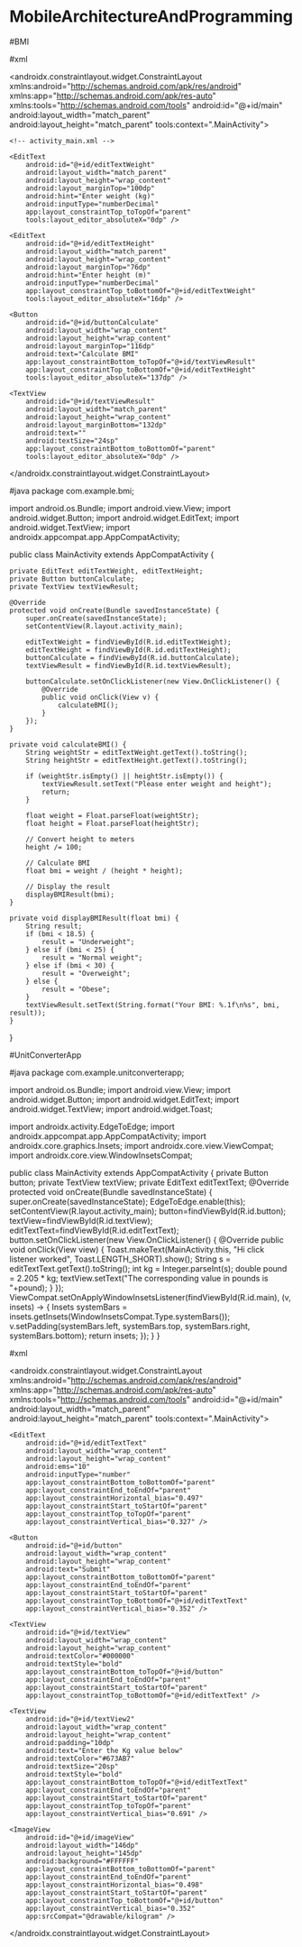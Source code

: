 # MobileArchitectureAndProgramming

#BMI

#xml
<?xml version="1.0" encoding="utf-8"?>
<androidx.constraintlayout.widget.ConstraintLayout xmlns:android="http://schemas.android.com/apk/res/android"
    xmlns:app="http://schemas.android.com/apk/res-auto"
    xmlns:tools="http://schemas.android.com/tools"
    android:id="@+id/main"
    android:layout_width="match_parent"
    android:layout_height="match_parent"
    tools:context=".MainActivity">

    <!-- activity_main.xml -->

    <EditText
        android:id="@+id/editTextWeight"
        android:layout_width="match_parent"
        android:layout_height="wrap_content"
        android:layout_marginTop="100dp"
        android:hint="Enter weight (kg)"
        android:inputType="numberDecimal"
        app:layout_constraintTop_toTopOf="parent"
        tools:layout_editor_absoluteX="0dp" />

    <EditText
        android:id="@+id/editTextHeight"
        android:layout_width="match_parent"
        android:layout_height="wrap_content"
        android:layout_marginTop="76dp"
        android:hint="Enter height (m)"
        android:inputType="numberDecimal"
        app:layout_constraintTop_toBottomOf="@+id/editTextWeight"
        tools:layout_editor_absoluteX="16dp" />

    <Button
        android:id="@+id/buttonCalculate"
        android:layout_width="wrap_content"
        android:layout_height="wrap_content"
        android:layout_marginTop="116dp"
        android:text="Calculate BMI"
        app:layout_constraintBottom_toTopOf="@+id/textViewResult"
        app:layout_constraintTop_toBottomOf="@+id/editTextHeight"
        tools:layout_editor_absoluteX="137dp" />

    <TextView
        android:id="@+id/textViewResult"
        android:layout_width="match_parent"
        android:layout_height="wrap_content"
        android:layout_marginBottom="132dp"
        android:text=""
        android:textSize="24sp"
        app:layout_constraintBottom_toBottomOf="parent"
        tools:layout_editor_absoluteX="0dp" />


</androidx.constraintlayout.widget.ConstraintLayout>

#java
package com.example.bmi;

import android.os.Bundle;
import android.view.View;
import android.widget.Button;
import android.widget.EditText;
import android.widget.TextView;
import androidx.appcompat.app.AppCompatActivity;

public class MainActivity extends AppCompatActivity {

    private EditText editTextWeight, editTextHeight;
    private Button buttonCalculate;
    private TextView textViewResult;

    @Override
    protected void onCreate(Bundle savedInstanceState) {
        super.onCreate(savedInstanceState);
        setContentView(R.layout.activity_main);

        editTextWeight = findViewById(R.id.editTextWeight);
        editTextHeight = findViewById(R.id.editTextHeight);
        buttonCalculate = findViewById(R.id.buttonCalculate);
        textViewResult = findViewById(R.id.textViewResult);

        buttonCalculate.setOnClickListener(new View.OnClickListener() {
            @Override
            public void onClick(View v) {
                calculateBMI();
            }
        });
    }

    private void calculateBMI() {
        String weightStr = editTextWeight.getText().toString();
        String heightStr = editTextHeight.getText().toString();

        if (weightStr.isEmpty() || heightStr.isEmpty()) {
            textViewResult.setText("Please enter weight and height");
            return;
        }

        float weight = Float.parseFloat(weightStr);
        float height = Float.parseFloat(heightStr);

        // Convert height to meters
        height /= 100;

        // Calculate BMI
        float bmi = weight / (height * height);

        // Display the result
        displayBMIResult(bmi);
    }

    private void displayBMIResult(float bmi) {
        String result;
        if (bmi < 18.5) {
            result = "Underweight";
        } else if (bmi < 25) {
            result = "Normal weight";
        } else if (bmi < 30) {
            result = "Overweight";
        } else {
            result = "Obese";
        }
        textViewResult.setText(String.format("Your BMI: %.1f\n%s", bmi, result));
    }
}


#UnitConverterApp

#java
package com.example.unitconverterapp;

import android.os.Bundle;
import android.view.View;
import android.widget.Button;
import android.widget.EditText;
import android.widget.TextView;
import android.widget.Toast;

import androidx.activity.EdgeToEdge;
import androidx.appcompat.app.AppCompatActivity;
import androidx.core.graphics.Insets;
import androidx.core.view.ViewCompat;
import androidx.core.view.WindowInsetsCompat;

public class MainActivity extends AppCompatActivity {
    private Button button;
    private TextView textView;
    private EditText editTextText;
    @Override
    protected void onCreate(Bundle savedInstanceState) {
        super.onCreate(savedInstanceState);
        EdgeToEdge.enable(this);
        setContentView(R.layout.activity_main);
        button=findViewById(R.id.button);
        textView=findViewById(R.id.textView);
        editTextText=findViewById(R.id.editTextText);
        button.setOnClickListener(new View.OnClickListener() {
            @Override
            public void onClick(View view) {
                Toast.makeText(MainActivity.this, "Hi click listener worked", Toast.LENGTH_SHORT).show();
                String s = editTextText.getText().toString();
                int kg = Integer.parseInt(s);
                double pound = 2.205 * kg;
                textView.setText("The corresponding value in pounds is "+pound);
            }
        });
        ViewCompat.setOnApplyWindowInsetsListener(findViewById(R.id.main), (v, insets) -> {
            Insets systemBars = insets.getInsets(WindowInsetsCompat.Type.systemBars());
            v.setPadding(systemBars.left, systemBars.top, systemBars.right, systemBars.bottom);
            return insets;
        });
    }
}

#xml
<?xml version="1.0" encoding="utf-8"?>
<androidx.constraintlayout.widget.ConstraintLayout xmlns:android="http://schemas.android.com/apk/res/android"
    xmlns:app="http://schemas.android.com/apk/res-auto"
    xmlns:tools="http://schemas.android.com/tools"
    android:id="@+id/main"
    android:layout_width="match_parent"
    android:layout_height="match_parent"
    tools:context=".MainActivity">

    <EditText
        android:id="@+id/editTextText"
        android:layout_width="wrap_content"
        android:layout_height="wrap_content"
        android:ems="10"
        android:inputType="number"
        app:layout_constraintBottom_toBottomOf="parent"
        app:layout_constraintEnd_toEndOf="parent"
        app:layout_constraintHorizontal_bias="0.497"
        app:layout_constraintStart_toStartOf="parent"
        app:layout_constraintTop_toTopOf="parent"
        app:layout_constraintVertical_bias="0.327" />

    <Button
        android:id="@+id/button"
        android:layout_width="wrap_content"
        android:layout_height="wrap_content"
        android:text="Submit"
        app:layout_constraintBottom_toBottomOf="parent"
        app:layout_constraintEnd_toEndOf="parent"
        app:layout_constraintStart_toStartOf="parent"
        app:layout_constraintTop_toBottomOf="@+id/editTextText"
        app:layout_constraintVertical_bias="0.352" />

    <TextView
        android:id="@+id/textView"
        android:layout_width="wrap_content"
        android:layout_height="wrap_content"
        android:textColor="#000000"
        android:textStyle="bold"
        app:layout_constraintBottom_toTopOf="@+id/button"
        app:layout_constraintEnd_toEndOf="parent"
        app:layout_constraintStart_toStartOf="parent"
        app:layout_constraintTop_toBottomOf="@+id/editTextText" />

    <TextView
        android:id="@+id/textView2"
        android:layout_width="wrap_content"
        android:layout_height="wrap_content"
        android:padding="10dp"
        android:text="Enter the Kg value below"
        android:textColor="#673AB7"
        android:textSize="20sp"
        android:textStyle="bold"
        app:layout_constraintBottom_toTopOf="@+id/editTextText"
        app:layout_constraintEnd_toEndOf="parent"
        app:layout_constraintStart_toStartOf="parent"
        app:layout_constraintTop_toTopOf="parent"
        app:layout_constraintVertical_bias="0.691" />

    <ImageView
        android:id="@+id/imageView"
        android:layout_width="146dp"
        android:layout_height="145dp"
        android:background="#FFFFFF"
        app:layout_constraintBottom_toBottomOf="parent"
        app:layout_constraintEnd_toEndOf="parent"
        app:layout_constraintHorizontal_bias="0.498"
        app:layout_constraintStart_toStartOf="parent"
        app:layout_constraintTop_toBottomOf="@+id/button"
        app:layout_constraintVertical_bias="0.352"
        app:srcCompat="@drawable/kilogram" />

</androidx.constraintlayout.widget.ConstraintLayout>
